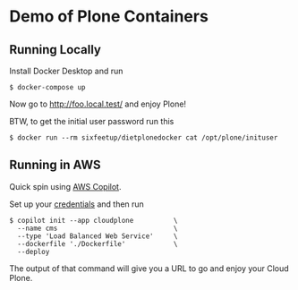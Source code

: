 # Demo of Plone Containers

## Running Locally

Install Docker Desktop and run

    $ docker-compose up

Now go to http://foo.local.test/ and enjoy Plone!

BTW, to get the initial user password run this

    $ docker run --rm sixfeetup/dietplonedocker cat /opt/plone/inituser

## Running in AWS

Quick spin using [AWS Copilot](https://aws.github.io/copilot-cli/).

Set up your [credentials](https://aws.github.io/copilot-cli/docs/credentials/) and then run

    $ copilot init --app cloudplone          \
      --name cms                             \
      --type 'Load Balanced Web Service'     \
      --dockerfile './Dockerfile'            \
      --deploy

The output of that command will give you a URL to go and enjoy your Cloud Plone.
